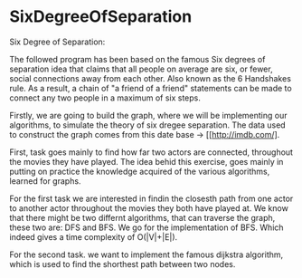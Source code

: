 # SixDegreeOfSeparation


Six Degree of Separation:

The followed program has been based on the famous
Six degrees of separation idea that claims that all people on average are six, or fewer, social connections away from each other.
Also known as the 6 Handshakes rule. As a result, a chain of "a friend of a friend" statements can be made to connect any two people in a maximum of six steps.

Firstly, we are going to build the graph, where we will be implementing our algorithms, to simulate the theory of six dregee separation. The data used to construct the
graph comes from this date base -> [[http://imdb.com/].

First, task goes mainly to find how far two actors are connected, throughout the movies they have played.
The idea behid this exercise, goes mainly in putting on practice the knowledge acquired of the various algorithms, learned for graphs.

For the first task we are interested in findin the closesth path from one actor to another actor throughout the movies they both have played at.
We know that there might be two differnt algorithms, that can traverse the graph, these two are: DFS and BFS. We go for the implementation of BFS. Which indeed gives 
a time complexity of O(|V|+|E|).


For the second task. we want to implement the famous dijkstra algorithm, which is used to find the shorthest path between two nodes.
